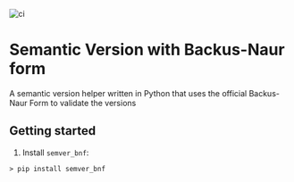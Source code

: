 ![ci](https://github.com/jcoelho93/semver-bnf/workflows/Continuous%20Integration/badge.svg)

# Semantic Version with Backus-Naur form

A semantic version helper written in Python that uses the official Backus-Naur Form to validate the versions

## Getting started

1. Install `semver_bnf`:
```console
> pip install semver_bnf
```